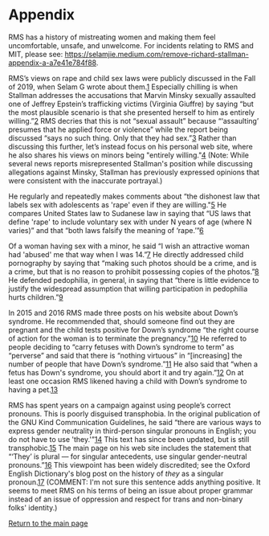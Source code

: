 # Appendix

RMS has a history of mistreating women and making them feel uncomfortable, unsafe, and unwelcome. For incidents relating to RMS and MIT, please see: https://selamjie.medium.com/remove-richard-stallman-appendix-a-a7e41e784f88.

RMS’s views on rape and child sex laws were publicly discussed in the Fall of 2019, when Selam G wrote about them.[1]  Especially chilling is when Stallman addresses the accusations that Marvin Minsky sexually assaulted one of Jeffrey Epstein’s trafficking victims (Virginia Giuffre) by saying “but the most plausible scenario is that she presented herself to him as entirely willing.”[2] RMS decries that this is not “sexual assault” because “‘assaulting’ presumes that he applied force or violence” while the report being discussed “says no such thing. Only that they had sex.”[3] Rather than discussing this further, let’s instead focus on his personal web site, where he also shares his views on minors being "entirely willing."[4] (Note: While several news reports misrepresented Stallman's position while discussing allegations against Minsky, Stallman has previously expressed opinions that were consistent with the inaccurate portrayal.)

[1]: https://selamjie.medium.com/remove-richard-stallman-fec6ec210794
[2]: https://www.vice.com/en/article/9ke3ke/famed-computer-scientist-richard-stallman-described-epstein-victims-as-entirely-willing
[3]: https://www.vice.com/en/article/9ke3ke/famed-computer-scientist-richard-stallman-described-epstein-victims-as-entirely-willing
[4]:  https://web.archive.org/web/20180924231708/https://stallman.org/archives/2018-jul-oct.html#23_September_2018_(Cody_Wilson)

He regularly and repeatedly makes comments about “the dishonest law that labels sex with adolescents as 'rape' even if they are willing."[5] He compares United States law to Sudanese law in saying that “US laws that define 'rape' to include voluntary sex with under N years of age (where N varies)” and that “both laws falsify the meaning of ‘rape.’”[6]

[5]: https://stallman.org/archives/2017-sep-dec.html#13_November_2017_(Jelani_Maraj)
[6]: https://stallman.org/archives/2018-may-aug.html#14_May_2018_(Death_sentence_in_Sudan)

Of a woman having sex with a minor, he said “I wish an attractive woman had 'abused' me that way when I was 14.”[7] He directly addressed child pornography by saying that “making such photos should be a crime, and is a crime, but that is no reason to prohibit possessing copies of the photos.”[8] He defended pedophilia, in general, in saying that “there is little evidence to justify the widespread assumption that willing participation in pedophilia hurts children.”[9]

[7]: https://stallman.org/archives/2015-mar-jun.html#5_June_2015_(Law_being_an_ass)
[8]: https://stallman.org/archives/2014-jul-oct.html#26_October_2014_(Prison_for_cartoon)
[9]: https://stallman.org/archives/2012-nov-feb.html#04_January_2013_(Pedophilia)
                                     
In 2015 and 2016 RMS made three posts on his website about Down’s syndrome. He recommended that, should someone find out they are pregnant and the child tests positive for Down’s syndrome “the right course of action for the woman is to terminate the pregnancy.”[10] He referred to people deciding to “carry fetuses with Down’s syndrome to term” as “perverse” and said that there is “nothing virtuous” in “[increasing] the number of people that have Down’s syndrome.”[11] He also said that “when a fetus has Down's syndrome, you should abort it and try again.”[12] On at least one occasion RMS likened having a child with Down’s syndrome to having a pet.[13]

[10]: https://web.archive.org/web/20210319210116/https://stallman.org/archives/2016-jul-oct.html#31_October_2016_(Down's_syndrome)
[11]: https://stallman.org/archives/2015-jul-oct.html#21_October_2015_(Mistaking_a_fetus_for_a_baby)
[12]: https://stallman.org/archives/2016-mar-jun.html#23_April_2016_(Fetuses_with_Downs_syndrome)
[13]: https://web.archive.org/web/20161107050933/https://www.stallman.org/archives/2016-jul-oct.html#31_October_2016_(Down's_syndrome)

RMS has spent years on a campaign against using people’s correct pronouns. This is poorly disguised transphobia. In the original publication of the GNU Kind Communication Guidelines, he said “there are various ways to express gender neutrality in third-person singular pronouns in English; you do not have to use 'they.'”[14] This text has since been updated, but is still transphobic.[15] The main page on his web site includes the statement that  “‘They’ is plural — for singular antecedents, use singular gender-neutral pronouns.”[16] This viewpoint has been widely discredited; see the Oxford English Dictionary's blog post on the history of *they* as a singular pronoun.[17]  (COMMENT: I'm not sure this sentence adds anything positive. It seems to meet RMS on his terms of being an issue about proper grammar instead of an issue of oppression and respect for trans and non-binary folks' identity.)

[14]: https://web.archive.org/web/20181022140126/https://www.gnu.org/philosophy/kind-communication.html
[15]: https://www.gnu.org/philosophy/kind-communication.html
[16]: https://stallman.org
[17]: https://public.oed.com/blog/a-brief-history-of-singular-they/

[Return to the main page][18]

[18]: https://rms-open-letter.github.io/
